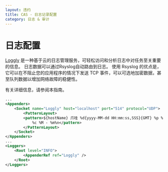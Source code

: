 ```yaml
---
layout: 违约
title: CAS - 日志记录配置
category: 日志 & 审计
---
```


# 日志配置

[Loggly](https://www.loggly.com) 是一种基于云的日志管理服务，可轻松访问和分析日志中对任务至关重要的信息。 日志数据可以通过Rsyslog自动路由到日志。 使用 Rsyslog 的优点是，它可以在不阻止您的应用程序的情况下发送 TCP 事件，可以可选地加密数据，甚至队列数据以增加网络故障的稳健性。

有关详细信息，请参阅本指南</a>。</p> 



```xml
...
<Appenders>
    <Socket name="Loggly" host="localhost" port="514" protocol="UDP">
        <PatternLayout>
        <pattern>${hostName} 爪哇 %d{yyyy-MM-dd HH:mm:ss,SSS}{GMT} %p %t
            %c %M - %m%n</pattern>
        </PatternLayout>
    </Socket>
</Appenders>
...
<Loggers>
    <Root level="INFO">
        <AppenderRef ref="Loggly" />
    </Root>
</Loggers>
```
